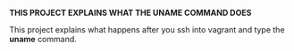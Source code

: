 **THIS PROJECT EXPLAINS WHAT THE UNAME COMMAND DOES**

This project explains what happens after you ssh into vagrant
and type the **uname** command.